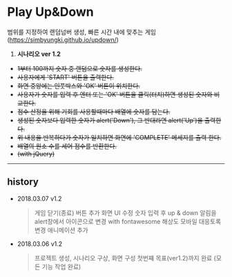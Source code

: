 # Play Up&Down
범위를 지정하여 랜덤넘버 생성, 빠른 시간 내에 맞추는 게임
(https://simbyungki.github.io/updown/)

1. **시나리오 ver 1.2**
  - ~~1부터 100까지 숫자 중 랜덤으로 숫자를 생성한다.~~
  - ~~사용자에게 'START' 버튼을 출력한다.~~
  - ~~화면 중앙에는 인풋박스와 'OK' 버튼이 위치한다.~~
  - ~~사용자가 숫자를 입력 후 엔터 또는 'OK' 버튼을 클릭(터치)하면 생성된 숫자와 비교한다.~~
  - ~~점수 산정을 위해 기회를 사용할때마다 배열에 숫자를 담는다.~~
  - ~~생성된 숫자보다 입력한 숫자가 alert('Down'),
      그 반대라면 alert('Up')을 출력한다.~~
  - ~~위 내용을 반복하다가 숫자가 일치하면 화면에 'COMPLETE' 메세지를 출력 한다.~~
  - ~~배열의 원소 수를 세어 점수를 반환한다.~~
  - ~~(with jQuery)~~

---
## history
- 2018.03.07 v1.2
  > 게임 닫기(종료) 버튼 추가
  > 화면 UI 수정
    > 숫자 입력 후 up & down 알림을 alert창에서 아이콘으로 변경 with fontawesome
    > 해상도 모바일 대응토록 변경
    > 애니메이션 추가

- 2018.03.06 v1.2
  > 프로젝트 생성, 시나리오 구상, 화면 구성
  > 첫번쨰 목표(ver1.2)까지 완료 (모든 기능 작업 완료)

